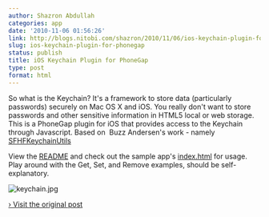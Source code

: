```yaml
---
author: Shazron Abdullah
categories: app
date: '2010-11-06 01:56:26'
link: http://blogs.nitobi.com/shazron/2010/11/06/ios-keychain-plugin-for-phonegap/
slug: ios-keychain-plugin-for-phonegap
status: publish
title: iOS Keychain Plugin for PhoneGap
type: post
format: html
---
```


So what is the Keychain? It's a framework to store data (particularly passwords) securely on Mac OS X and iOS. You really don't want to store passwords and other sensitive information in HTML5 local or web storage. This is a PhoneGap plugin for iOS that provides access to the Keychain through Javascript. Based on  Buzz Andersen's work - namely [SFHFKeychainUtils](https://github.com/ldandersen/scifihifi-iphone/tree/master/security/)

View the [README](http://github.com/phonegap/phonegap-plugins/blob/master/iPhone/Keychain/README.md) and check out the sample app's [index.html](http://github.com/phonegap/phonegap-plugins/blob/master/iPhone/Keychain/KeychainPlugin-Host/www/index.html) for usage. Play around with the Get, Set, and Remove examples, should be self-explanatory.

![keychain.jpg](http://blogs.nitobi.com/shazron/wp-content/uploads/2010/11/keychain.jpg)

[› Visit the original post](http://blogs.nitobi.com/shazron/2010/11/06/ios-keychain-plugin-for-phonegap/)

